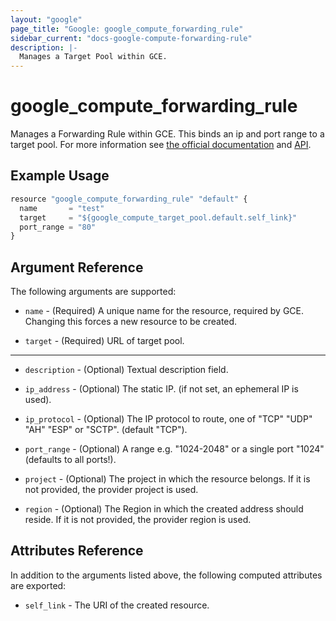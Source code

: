 ```yaml
---
layout: "google"
page_title: "Google: google_compute_forwarding_rule"
sidebar_current: "docs-google-compute-forwarding-rule"
description: |-
  Manages a Target Pool within GCE.
---
```


# google\_compute\_forwarding\_rule

Manages a Forwarding Rule within GCE. This binds an ip and port range to a target pool. For more
information see [the official
documentation](https://cloud.google.com/compute/docs/load-balancing/network/forwarding-rules) and
[API](https://cloud.google.com/compute/docs/reference/latest/forwardingRules).

## Example Usage

```js
resource "google_compute_forwarding_rule" "default" {
  name       = "test"
  target     = "${google_compute_target_pool.default.self_link}"
  port_range = "80"
}
```

## Argument Reference

The following arguments are supported:

* `name` - (Required) A unique name for the resource, required by GCE. Changing
    this forces a new resource to be created.

* `target` - (Required) URL of target pool.

- - -

* `description` - (Optional) Textual description field.

* `ip_address` - (Optional) The static IP. (if not set, an ephemeral IP is
    used).

* `ip_protocol` - (Optional) The IP protocol to route, one of "TCP" "UDP" "AH"
    "ESP" or "SCTP". (default "TCP").

* `port_range` - (Optional) A range e.g. "1024-2048" or a single port "1024"
    (defaults to all ports!).

* `project` - (Optional) The project in which the resource belongs. If it
    is not provided, the provider project is used.

* `region` - (Optional) The Region in which the created address should reside.
    If it is not provided, the provider region is used.

## Attributes Reference

In addition to the arguments listed above, the following computed attributes are
exported:

* `self_link` - The URI of the created resource.
